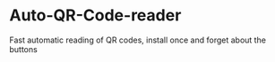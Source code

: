 # Auto-QR-Code-reader
Fast automatic reading of QR codes, install once and forget about the buttons
